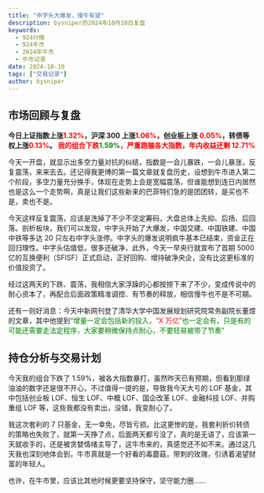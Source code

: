 ```yaml
---
title: "中字头大爆发，慢牛有望"
description: bysniper的2024年10月10日复盘
keywords:
  - 924行情
  - 924牛市
  - 2024年牛市
  - 牛市记录
date: 2024-10-10
tags: ["交易记录"]
author: bysniper
---
```


## 市场回顾与复盘

**今日上证指数上涨<font color=red>1.32%</font>，沪深 300 上涨<font color=red>1.06%</font>，创业板上涨 <font color=red>0.05%</font>，转债等权上涨<font color=red>0.13%</font>。
<font color=red>我的组合下跌<font color=green>1.59%</font>，严重跑输各大指数，年内收益还剩 12.71%</font >**

今天一开盘，就显示出多空力量对抗的纠结，指数是一会儿暴跌，一会儿暴涨，反复震荡，来来去去。还记得我更博的第一篇文章就复盘历史，设想到牛市进入第二个阶段，多空力量充分换手，体现在走势上会是宽幅震荡，但谁能想到连日内居然也是这么一个走势啊，真是让我们这些新来的巴菲特们急的是团团转，是买也不是，卖也不是。

今天这样反复震荡，应该是洗掉了不少不坚定筹码，大盘总体上先抑、后扬、后回落。剖析板块，我们可以发现，中字头开始了大爆发，中国交建、中国铁建、中国中铁等多达 20 只左右中字头涨停。中字头的爆发说明疯牛基本已结束，资金正在回归理性。中字头估值低，很多还破净，此外，今天一早央行就宣布了首期 5000 亿的互换便利（SFISF）正式启动，正好回购、增持破净央企，没有比这更标准的价值投资了。

经过这两天的下跌、震荡，我相信大家浮躁的心都按捺下来了不少，变成传说中的耐心资本了，再配合后面政策精准调控、有节奏的释放，相信慢牛也不是不可期。

还有一则好消息：今天中新网刊登了清华大学中国发展规划研究院常务副院长董煜的文章，其中他提到<font color=green>“增量一定会包括新的投入，<font color=red>“X 万亿”</font>也一定会有，只是有的可能还需要走法定程序，大家要稍微保持点耐心，不要轻易被带了节奏”</font>

## 持仓分析与交易计划

今天我的组合下跌了 1.59%，被各大指数暴打，虽然昨天已有预期，但看到那绿油油的数字还是很不开心，不过值得一提的是，导致我今天大亏的 LOF 基金，其中包括创业板 LOF、恒生 LOF、中概 LOF、国企改革 LOF、金融科技 LOF、并购重组 LOF 等，这些我都没有卖出，没错，我变耐心了。

我这次套利的 7 只基金，无一幸免，尽皆亏损。比这更惨的是，我套利折价转债的策略也失败了，就第一天挣了点，后面两天都亏没了，真的是无语了，应该第一天就收手的，还是被贪婪情绪主导了，这牛市来的，真感觉还不如不来。通过这几天我也深刻地体会到，牛市真就是一个好看的毒蘑菇，带刺的玫瑰，引诱着渴望财富的年轻人。

也许，在牛市里，应该比其他时候更要坚持保守，坚守能力圈……
